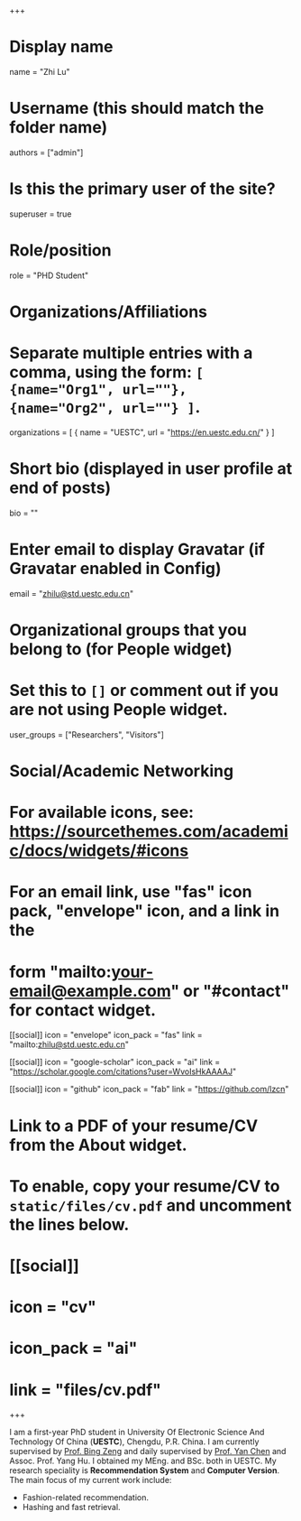 +++
# Display name
name = "Zhi Lu"

# Username (this should match the folder name)
authors = ["admin"]

# Is this the primary user of the site?
superuser = true

# Role/position
role = "PHD Student"

# Organizations/Affiliations
#   Separate multiple entries with a comma, using the form: `[ {name="Org1", url=""}, {name="Org2", url=""} ]`.
organizations = [ { name = "UESTC", url = "https://en.uestc.edu.cn/" } ]

# Short bio (displayed in user profile at end of posts)
bio = ""

# Enter email to display Gravatar (if Gravatar enabled in Config)
email = "zhilu@std.uestc.edu.cn"

# Organizational groups that you belong to (for People widget)
#   Set this to `[]` or comment out if you are not using People widget.
user_groups = ["Researchers", "Visitors"]

# Social/Academic Networking
# For available icons, see: https://sourcethemes.com/academic/docs/widgets/#icons
#   For an email link, use "fas" icon pack, "envelope" icon, and a link in the
#   form "mailto:your-email@example.com" or "#contact" for contact widget.

[[social]]
  icon = "envelope"
  icon_pack = "fas"
  link = "mailto:zhilu@std.uestc.edu.cn"

[[social]]
  icon = "google-scholar"
  icon_pack = "ai"
  link = "https://scholar.google.com/citations?user=WvoIsHkAAAAJ"

[[social]]
  icon = "github"
  icon_pack = "fab"
  link = "https://github.com/lzcn"

# Link to a PDF of your resume/CV from the About widget.
# To enable, copy your resume/CV to `static/files/cv.pdf` and uncomment the lines below.
# [[social]]
#   icon = "cv"
#   icon_pack = "ai"
#   link = "files/cv.pdf"

+++

I am a first-year PhD student in University Of Electronic Science And Technology Of China (**UESTC**), Chengdu, P.R. China. I am currently supervised by [Prof. Bing Zeng](http://www.ee.ust.hk/~eezeng/) and daily supervised by [Prof. Yan Chen](https://scholar.google.com.hk/citations?user=MVOCn1AAAAAJ&hl=en) and Assoc. Prof. Yang Hu. I obtained my MEng. and BSc. both in UESTC. My research speciality is **Recommendation System** and **Computer Version**. The main focus of my current work include:

- Fashion-related recommendation.
- Hashing and fast retrieval.
